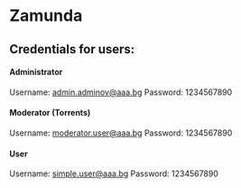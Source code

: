 # Zamunda

## Credentials for users:
#### Administrator
Username: admin.adminov@aaa.bg
Password: 1234567890

#### Moderator (Torrents)
Username: moderator.user@aaa.bg
Password: 1234567890

#### User
Username: simple.user@aaa.bg
Password: 1234567890
